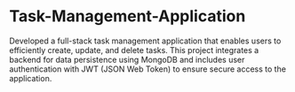 # Task-Management-Application
Developed a full-stack task management application that enables users to efficiently create, update, and delete tasks. This project integrates a backend for data persistence using MongoDB and includes user authentication with JWT (JSON Web Token) to ensure secure access to the application.
